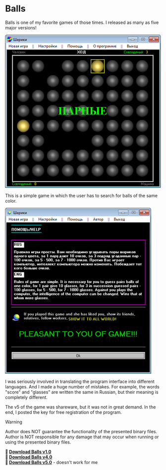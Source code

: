 # Balls

Balls is one of my favorite games of those times. I released as many as five major versions!

![Balls v1.0](balls_10_gameplay.png)

This is a simple game in which the user has to search for balls of the same color.

![Balls v4.0 - Help](balls_40_help.png)

I was seriously involved in translating the program interface into different languages. And I made a huge number of mistakes.
For example, the words "score" and "glasses" are written the same in Russian, but their meaning is completely different.

The v5 of the game was shareware, but it was not in great demand. In the end, I posted the key for free registration of the program.

> [!WARNING]
> Author does NOT guarantee the functionality of the presented binary files.
> Author is NOT responsible for any damage that may occur when running or using the presented binary files.

**:floppy_disk: [Download Balls v1.0](balls_10.zip)**  
**:floppy_disk: [Download Balls v4.0](balls_40.zip)**  
**:floppy_disk: [Download Balls v5.0](balls_5000004.exe)** - doesn't work for me
